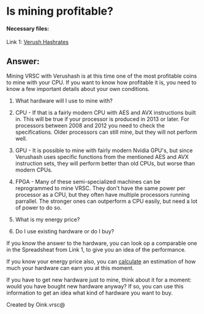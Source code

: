 # Is mining profitable?
#### Necessary files:
Link 1: [Verush Hashrates](https://docs.google.com/spreadsheets/d/1RrSYJDV0Mjj3X-myMC3aQDGkcipivxHsD7ZxJ3r5f_A/edit?usp=sharing)

## Answer:
Mining VRSC with Verushash is at this time one of the most profitable coins to mine with your CPU.
If you want to know how profitable it is, you need to know a few important details about your own conditions.
1. What hardware will I use to mine with?
  1. CPU -  If that is a fairly modern CPU with AES and AVX instructions built in.
  This will be true if your processor is produced in 2013 or later. For processors between 2008 and 2012 you need to check the specifications.
  Older processors can still mine, but they will not perform well.
  2. GPU - It is possible to mine with fairly modern Nvidia GPU's, but since Verushash uses specific functions from the
  mentioned AES and AVX instruction sets, they will perform better than old CPUs, but worse than modern CPUs.
  3. FPGA - Many of these semi-specialized machines can be reprogrammed to mine VRSC. They don't have the same power per processor as a CPU, but they often have multiple processors running parrallel. The stronger ones can outperform a CPU easily, but need a lot of power to do so.

2. What is my energy price?

3. Do I use existing hardware or do I buy?

If you know the answer to the hardware, you can look op a comparable one in the Spreadsheat from Link 1, to give you an
idea of the performance.

If you know your energy price also, you can [calculate](#!faq-allos/faq-allos02_average_time_to_find_a_block_manual_calculation.md) an estimation of how much your hardware can earn you at this moment.

If you have to get new hardware just to mine, think about it for a moment: would you have bought new hardware anyway? If so,
you can use this information to get an idea what kind of hardware you want to buy.

Created by Oink.vrsc@
